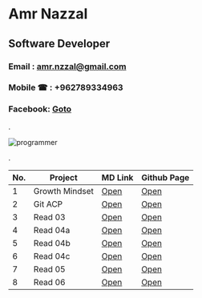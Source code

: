 # Amr Nazzal

## Software Developer

### Email  : amr.nzzal@gmail.com
### Mobile &phone; : +962789334963
### Facebook: [Goto](https://www.facebook.com/amr.nzzal)
.

![programmer](https://st.depositphotos.com/1429923/3996/v/600/depositphotos_39965389-stock-illustration-flat-vector-illustration-of-programmer.jpg)

.


No. |         Project         | MD Link             | Github Page
--- | ------------------------| --------------------|-------------------------------
1   |        Growth Mindset   | [Open](https://github.com/amr88nzzal/reading-notes-repo/blob/main/Growth.md)| [Open](https://amr88nzzal.github.io/reading-notes-repo/Growth)
2   |        Git    ACP       | [Open](https://github.com/amr88nzzal/reading-notes-repo/blob/main/ACP.md)   | [Open](https://amr88nzzal.github.io/reading-notes-repo/ACP)
3   |      Read 03            | [Open](https://github.com/amr88nzzal/reading-notes-repo/blob/main/Read03.md)   | [Open](https://amr88nzzal.github.io/reading-notes-repo/Read03) 
4   |      Read 04a           | [Open](https://github.com/amr88nzzal/reading-notes-repo/blob/main/Read04a.md)   | [Open](https://amr88nzzal.github.io/reading-notes-repo/Read04a) 
5   |      Read 04b           | [Open](https://github.com/amr88nzzal/reading-notes-repo/blob/main/read04b.md)   | [Open](https://amr88nzzal.github.io/reading-notes-repo/read04b)
6   |      Read 04c           | [Open](https://github.com/amr88nzzal/reading-notes-repo/blob/main/read04c.md)   | [Open](https://amr88nzzal.github.io/reading-notes-repo/read04c)
7   |      Read 05            | [Open](https://github.com/amr88nzzal/reading-notes-repo/blob/main/read05.md)   | [Open](https://amr88nzzal.github.io/reading-notes-repo/read05)
8   |      Read 06            | [Open](https://github.com/amr88nzzal/reading-notes-repo/blob/main/read06.md)   | [Open](https://amr88nzzal.github.io/reading-notes-repo/read06)